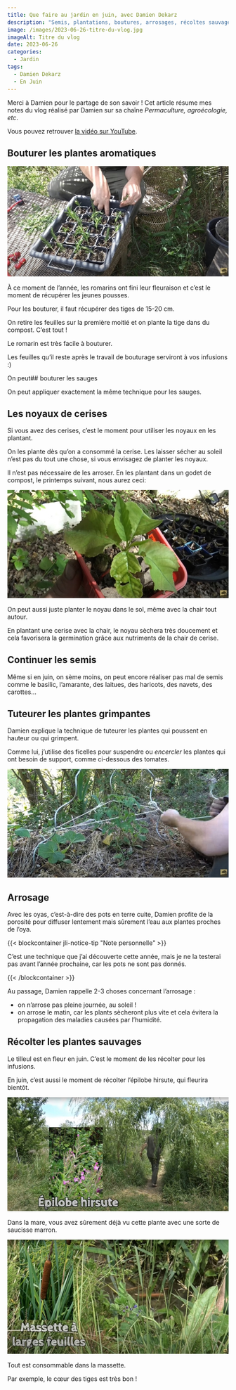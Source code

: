 ```yaml
---
title: Que faire au jardin en juin, avec Damien Dekarz
description: "Semis, plantations, boutures, arrosages, récoltes sauvages, etc ... En juin, on est bien occupé !"
image: /images/2023-06-26-titre-du-vlog.jpg
imageAlt: Titre du vlog
date: 2023-06-26
categories:
  - Jardin
tags:
  - Damien Dekarz
  - En Juin
---
```


Merci à Damien pour le partage de son savoir ! Cet article résume mes notes du vlog réalisé par Damien sur sa chaîne _Permaculture, agroécologie, etc_.

<!-- more -->

Vous pouvez retrouver [la vidéo sur YouTube](https://www.youtube.com/watch?v=fYD0xdMedCA).

## Bouturer les plantes aromatiques

![Godets pour boutures de romarin](images/godets-pour-boutures-de-romarin.jpg 'Crédits : image extraite du vlog de Damien Dekarz')

À ce moment de l’année, les romarins ont fini leur fleuraison et c’est le moment de récupérer les jeunes pousses.

Pour les bouturer, il faut récupérer des tiges de 15-20 cm.

On retire les feuilles sur la première moitié et on plante la tige dans du compost. C’est tout !

Le romarin est très facile à bouturer.

Les feuilles qu’il reste après le travail de bouturage serviront à vos infusions :)

On peut## bouturer les sauges

On peut appliquer exactement la même technique pour les sauges.

## Les noyaux de cerises

Si vous avez des cerises, c’est le moment pour utiliser les noyaux en les plantant.

On les plante dès qu’on a consommé la cerise. Les laisser sécher au soleil n’est pas du tout une chose, si vous envisagez de planter les noyaux.

Il n’est pas nécessaire de les arroser. En les plantant dans un godet de compost, le printemps suivant, nous aurez ceci:

![Un petit cerisier à la fin de l’hiver](images/un-petit-cerisier-a-la-fin-de-l-hiver.jpg 'Crédits : image extraite du vlog de Damien Dekarz')

On peut aussi juste planter le noyau dans le sol, même avec la chair tout autour.

En plantant une cerise avec la chair, le noyau sèchera très doucement et cela favorisera la germination grâce aux nutriments de la chair de cerise.

## Continuer les semis

Même si en juin, on sème moins, on peut encore réaliser pas mal de semis comme le basilic, l’amarante, des laitues, des haricots, des navets, des carottes…

## Tuteurer les plantes grimpantes

Damien explique la technique de tuteurer les plantes qui poussent en hauteur ou qui grimpent.

Comme lui, j’utilise des ficelles pour suspendre ou _encercler_ les plantes qui ont besoin de support, comme ci-dessous des tomates.

![Des tomates encerclées par une ficelle pour la soutenir dans sa croissance](images/des-tomates-encerclees-par-une-ficelle-pour-la-soutenir-dans-sa-croissance.jpg 'Crédits : image extraite du vlog de Damien Dekarz')

## Arrosage

Avec les oyas, c’est-à-dire des pots en terre cuite, Damien profite de la porosité pour diffuser lentement mais sûrement l’eau aux plantes proches de l’oya.

{{< blockcontainer jli-notice-tip "Note personnelle" >}}

C’est une technique que j’ai découverte cette année, mais je ne la testerai pas avant l’année prochaine, car les pots ne sont pas donnés.

{{< /blockcontainer >}}

Au passage, Damien rappelle 2-3 choses concernant l’arrosage :

- on n’arrose pas pleine journée, au soleil !
- on arrose le matin, car les plants sècheront plus vite et cela évitera la propagation des maladies causées par l’humidité.

## Récolter les plantes sauvages

Le tilleul est en fleur en juin. C’est le moment de les récolter pour les infusions.

En juin, c’est aussi le moment de récolter l’épilobe hirsute, qui fleurira bientôt.

![Photo de l’épilobe hirsute](images/photo-de-lepilobe-hirsute.jpg 'Crédits : image extraite du vlog de Damien Dekarz')

Dans la mare, vous avez sûrement déjà vu cette plante avec une sorte de saucisse marron.

![Massette à larges feuilles](images/massette-a-larges-feuilles.jpg 'Crédits : image extraite du vlog de Damien Dekarz')

Tout est consommable dans la massette.

Par exemple, le cœur des tiges est très bon !
